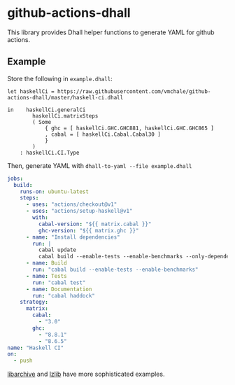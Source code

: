 # github-actions-dhall

This library provides Dhall helper functions to generate YAML for
github actions.

## Example

Store the following in `example.dhall`:

```dhall
let haskellCi = https://raw.githubusercontent.com/vmchale/github-actions-dhall/master/haskell-ci.dhall

in    haskellCi.generalCi
        haskellCi.matrixSteps
        ( Some
            { ghc = [ haskellCi.GHC.GHC881, haskellCi.GHC.GHC865 ]
            , cabal = [ haskellCi.Cabal.Cabal30 ]
            }
        )
    : haskellCi.CI.Type
```

Then, generate YAML with `dhall-to-yaml --file example.dhall`

```yaml
jobs:
  build:
    runs-on: ubuntu-latest
    steps:
      - uses: "actions/checkout@v1"
      - uses: "actions/setup-haskell@v1"
        with:
          cabal-version: "${{ matrix.cabal }}"
          ghc-version: "${{ matrix.ghc }}"
      - name: "Install dependencies"
        run: |
          cabal update
          cabal build --enable-tests --enable-benchmarks --only-dependencies
      - name: Build
        run: "cabal build --enable-tests --enable-benchmarks"
      - name: Tests
        run: "cabal test"
      - name: Documentation
        run: "cabal haddock"
    strategy:
      matrix:
        cabal:
          - "3.0"
        ghc:
          - "8.8.1"
          - "8.6.5"
name: "Haskell CI"
on:
  - push
```

[libarchive](https://github.com/vmchale/libarchive/blob/master/github-action.dhall)
and [lzlib](https://github.com/vmchale/lzlib/blob/master/haskell-ci.dhall) have
more sophisticated examples.
